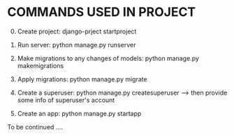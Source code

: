 # COMMANDS USED IN PROJECT
0. Create project: 
    django-prject startproject <project-name>

1. Run server: 
    python manage.py runserver
    
2. Make migrations to any changes of models: 
    python manage.py makemigrations
    
3. Apply migrations: 
    python manage.py migrate
    
4. Create a superuser: 
    python manage.py createsuperuser
--> then provide some info of superuser's account

5. Create an app: 
    python manage.py startapp <app-name>
    
To be continued ....
